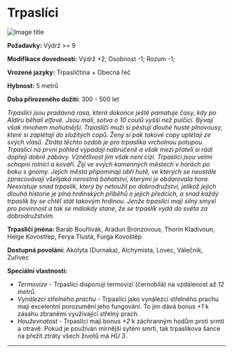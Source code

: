 # Trpaslíci

![Image title](/assets/races/Dwarf.jpeg)

**Požadavky:** Výdrž >= 9  

**Modifikace dovedností:** Výdrž +2; Osobnost -1; Rozum -1;

**Vrozené jazyky:** Trpasličtina + Obecná řeč 

**Hybnost:** 5 metrů 

**Doba přirozeného dožití:** 300 - 500 let

*Trpaslíci jsou pradávná rasa, která dokonce ještě pamatuje časy, kdy po Aldiru běhali elfové. Jsou malí, sotva o 10 coulů vyšší než pulčíci. Bývají však mnohem mohutnější. Trpasličí muži si pěstují dlouhé husté plnovousy, které si zaplétají do složitých copů. Ženy si pak takové copy uplétají ze svých vlasů. Ztráta těchto ozdob je pro trpaslíka vrcholnou potupou. Trpaslíci na první pohled vypadají nabručeně a však mezi přáteli si rádi dopřejí dobré zábavy. Vznětlivost jim však není cizí. Trpaslíci jsou velmi schopní rolníci a kováři. Žijí ve svých kamenných městech v horách po boku s gnómy. Jejich města připomínají obří hutě, ve kterých se neustále zpracovávají všelijaká nerostná bohatství, kterými je obdarovala hora. Neexistuje snad trpaslík, který by netoužil po dobrodružství, jelikož jejich dlouhá historie je plná hrdinských příběhů o jejich předcích, a snad každý trpaslík by se chtěl stát takovým hrdinou. Jenže trpaslíci mají silný smysl pro povinnost a tak se málokdy stane, že se trpaslík vydá do světa za dobrodružstvím.*

**Trpasličí jména:** Barab Bouřlivák, Aradun Bronzovous, Thorin Kladivoun, Helge Kovostřep, Ferya Tlustá, Furga Kovoštěp

**Dostupná povolání:** Akolyta (Durnaka), Alchymista, Lovec, Válečník, Zuřivec

**Speciální vlastnosti:**

- *Termovize* - Trpaslíci disponují termovizí (černobílá) na vzdálenost až *12 metrů*. 
- *Vynálezci střelného prachu* - Trpaslíci jako vynálezci střelného prachu mají excelentní porozumění jeho fungování. To jim dává bonus *+1* k zásahu zbraněmi využívající střelný prach.
- *Houževnatost* - Trpaslíci mají bonus *+2* k záchranným hodům proti srmti a otravě. Pokud je používán mírnější sytém smrti, tak trpaslíkova šance na přežit ztráty všech životů má *HU 3*.

---

